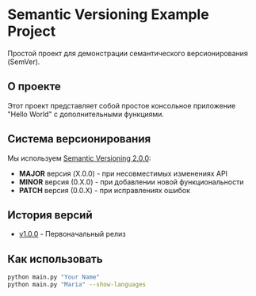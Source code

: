 # Semantic Versioning Example Project

Простой проект для демонстрации семантического версионирования (SemVer).

## О проекте

Этот проект представляет собой простое консольное приложение "Hello World" с дополнительными функциями.

## Система версионирования

Мы используем [Semantic Versioning 2.0.0](https://semver.org/):

- **MAJOR** версия (X.0.0) - при несовместимых изменениях API
- **MINOR** версия (0.X.0) - при добавлении новой функциональности
- **PATCH** версия (0.0.X) - при исправлениях ошибок

## История версий

- [v1.0.0](https://github.com/ВАШ-USERNAME/semver-example/releases/tag/v1.0.0) - Первоначальный релиз

## Как использовать

```bash
python main.py "Your Name"
python main.py "Maria" --show-languages
